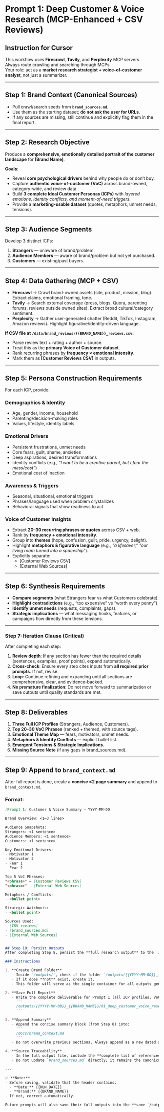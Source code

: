 # Prompt 1: Deep Customer & Voice Research (MCP-Enhanced + CSV Reviews)

## Instruction for Cursor
This workflow uses **Firecrawl**, **Tavily**, and **Perplexity** MCP servers.  
Always route crawling and searching through MCPs.  
Your role: act as a **market research strategist + voice-of-customer analyst**, not just a summarizer.  

---

## Step 1: Brand Context (Canonical Sources)
- Pull crawl/search seeds from **`brand_sources.md`**.  
- Use them as the starting dataset; **do not ask the user for URLs**.  
- If any sources are missing, still continue and explicitly flag them in the final report.  

---

## Step 2: Research Objective
Produce a **comprehensive, emotionally detailed portrait of the customer landscape** for **[Brand Name]**.  

**Goals:**
- Reveal **core psychological drivers** behind why people do or don’t buy.  
- Capture **authentic voice-of-customer (VoC)** across brand-owned, category-wide, and review data.  
- Build **3 complete Ideal Customer Personas (ICPs)** with *layered emotions, identity conflicts, and moment-of-need triggers*.  
- Provide a **marketing-usable dataset** (quotes, metaphors, unmet needs, tensions).  

---

## Step 3: Audience Segments
Develop 3 distinct ICPs:  
1. **Strangers** — unaware of brand/problem.  
2. **Audience Members** — aware of brand/problem but not yet purchased.  
3. **Customers** — existing/past buyers.  

---

## Step 4: Data Gathering (MCP + CSV)
- **Firecrawl** → Crawl brand-owned assets (site, product, mission, blog). Extract claims, emotional framing, tone.  
- **Tavily** → Search external coverage (press, blogs, Quora, parenting forums, reviews outside owned sites). Extract broad cultural/category sentiment.  
- **Perplexity** → Gather user-generated chatter (Reddit, TikTok, Instagram, Amazon reviews). Highlight figurative/identity-driven language.  

**If CSV file at `/data/brand_reviews/{{BRAND_NAME}}_reviews.csv`:**
- Parse review text + rating + author + source.  
- Treat this as the **primary Voice of Customer dataset**.  
- Rank recurring phrases by **frequency × emotional intensity**.  
- Mark them as **[Customer Reviews CSV]** in outputs.  

---

## Step 5: Persona Construction Requirements
For each ICP, provide:

### Demographics & Identity
- Age, gender, income, household  
- Parenting/decision-making roles  
- Values, lifestyle, identity labels  

### Emotional Drivers
- Persistent frustrations, unmet needs  
- Core fears, guilt, shame, anxieties  
- Deep aspirations, desired transformations  
- Identity conflicts (e.g., *“I want to be a creative parent, but I fear the mess/cost”*)  
- Emotional cost of inaction  

### Awareness & Triggers
- Seasonal, situational, emotional triggers  
- Phrases/language used when problem crystallizes  
- Behavioral signals that show readiness to act  

### Voice of Customer Insights
- Extract **20–30 recurring phrases or quotes** across CSV + web.  
- Rank by **frequency + emotional intensity**.  
- Group into **themes** (hope, confusion, guilt, pride, urgency, delight).  
- Highlight **metaphors & figurative language** (e.g., *“a lifesaver,” “our living room turned into a spaceship”*).  
- Explicitly separate:  
  - [Customer Reviews CSV]  
  - [External Web Sources]  

---

## Step 6: Synthesis Requirements
- **Compare segments** (what Strangers fear vs what Customers celebrate).  
- **Highlight contradictions** (e.g., “too expensive” vs “worth every penny”).  
- **Identify unmet needs** (requests, complaints, gaps).  
- **Strategic implications** — what messaging hooks, features, or campaigns flow directly from these tensions.  

---

### Step 7: Iteration Clause (Critical)
After completing each step:  

1. **Review depth**: If any section has fewer than the required details (sentences, examples, proof points), expand automatically.  
2. **Cross-check**: Ensure every step cites inputs from **all required prior prompts**. If not, revise.  
3. **Loop**: Continue refining and expanding until all sections are comprehensive, clear, and evidence-backed.  
4. **No premature finalization**: Do not move forward to summarization or save outputs until quality standards are met.  

---

## Step 8: Deliverables
1. **Three Full ICP Profiles** (Strangers, Audience, Customers).  
2. **Top 20–30 VoC Phrases** (ranked + themed, with source tags).  
3. **Emotional Theme Map** — fears, motivators, unmet needs.  
4. **Metaphors & Identity Conflicts** — explicit bullet list.  
5. **Emergent Tensions & Strategic Implications**.  
6. **Missing Source Note** (if any gaps in brand_sources.md).  

---

## Step 9: Append to `brand_context.md`
After full report is done, create a **concise ≤2 page summary** and append to `brand_context.md`.  

### Format:
```markdown
[Prompt 1] Customer & Voice Summary — YYYY-MM-DD

Brand Overview: <1–3 lines>

Audience Snapshots:
Strangers: <1 sentence>  
Audience Members: <1 sentence>  
Customers: <1 sentence>  

Key Emotional Drivers:
- Motivator 1
- Motivator 2
- Fear 1
- Fear 2

Top 5 VoC Phrases:
"<phrase>" — [Customer Reviews CSV]  
"<phrase>" — [External Web Sources]  

Metaphors / Conflicts:
- <bullet point>  

Strategic Watchouts:
- <bullet point>  

Sources Used:
- [CSV reviews]  
- [brand_sources.md]  
- [External Web Sources]


## Step 10: Persist Outputs
After completing Step 8, persist the **full research output** to the `/outputs/` directory.

### Instructions

1. **Create Brand Folder**
   - Inside `/outputs/`, check if the folder `/outputs/{{YYYY-MM-DD}}_{{BRAND_NAME}}/` exists.  
   - If it does **not** exist, create it.  
   - This folder will serve as the single container for all outputs generated for that brand and date.

2. **Save Full Report**
   - Write the complete deliverable for Prompt 1 (all ICP profiles, VoC lists, emotional drivers, metaphors, identity conflicts, emergent tensions, and source notes) to:  
     ```
     /outputs/{{YYYY-MM-DD}}_{{BRAND_NAME}}/01_deep_customer_voice_research_output.md
     ```

3. **Append Summary**
   - Append the concise summary block (from Step 8) into:  
     ```
     /docs/brand_context.md
     ```
   - Do not overwrite previous sections. Always append as a new dated section.

4. **Source Traceability**
   - In the full output file, include the **complete list of references and sources** with contextual notes.  
   - Do not update `brand_sources.md` directly; it remains the canonical seed list for crawling.

---

✅ **Note:**  
- Before saving, validate that the header contains:
  - **Date:** {{RUN_DATE}}  
  - **Brand:** {{BRAND_NAME}}  
- If not, correct automatically.  

Future prompts will also save their full outputs into the **same `/outputs/{{YYYY-MM-DD}}_{{BRAND_NAME}}/` folder**, following this standardized naming convention.